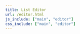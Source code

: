 ```yaml
---
title: List Editor
url: /editor.html
js_include: ["main", "editor"]
css_include: ["main", "editor"]
---
```


